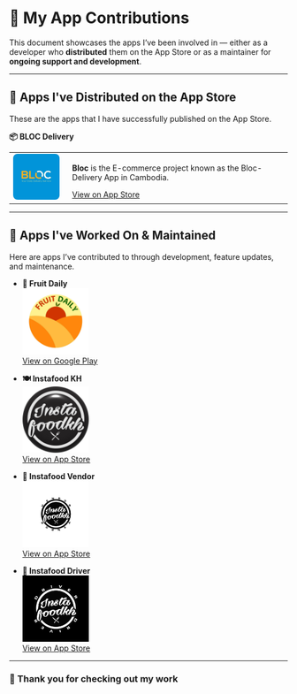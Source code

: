 # 📱 My App Contributions

This document showcases the apps I’ve been involved in — either as a developer who **distributed** them on the App Store or as a maintainer for **ongoing support and development**.

---

## 🚀 Apps I've Distributed on the App Store

These are the apps that I have successfully published on the App Store.

**📦 BLOC Delivery**

<table>
  <tr>
    <td>
      <a href="https://apps.apple.com/kh/app/bloc-delivery/id1459499838">
        <img src="../assets/bloc_delivery.png" width="120" alt="BLOC Delivery" style="border-radius: 8px;" />
      </a>
    </td>
    <td style="padding-left: 16px;">
      <p><strong>Bloc</strong> is the E-commerce project known as the Bloc-Delivery App in Cambodia.</p>
      <a href="https://apps.apple.com/kh/app/bloc-delivery/id1459499838">View on App Store</a>
    </td>
  </tr>
</table>

---

## 🔧 Apps I've Worked On & Maintained

Here are apps I’ve contributed to through development, feature updates, and maintenance.

- **🍉 Fruit Daily**  
  <a href="https://play.google.com/store/apps/details?id=com.bongtk.fruitdaily&pcampaignid">
  <img src="../assets/fruit_daily.png" width="120" alt="Fruit Daily">
  </a>  
  [View on Google Play](https://play.google.com/store/apps/details?id=com.bongtk.fruitdaily&pcampaignid)

- **🍽️ Instafood KH**  
  <a href="https://apps.apple.com/kh/app/instafoodkh/id1246793337">
  <img src="../assets/instafood_kh.png" width="120" alt="Instafood KH">
  </a>  
  [View on App Store](https://apps.apple.com/kh/app/instafoodkh/id1246793337)

- **🏪 Instafood Vendor**  
  <a href="https://apps.apple.com/kh/app/instafoodkh/id1246793337">
  <img src="../assets/instafood_vendor.png" width="120" alt="Instafood Vendor">
  </a>  
  [View on App Store](https://apps.apple.com/kh/app/instafoodkh/id1246793337)

- **🚗 Instafood Driver**  
  <a href="https://apps.apple.com/kh/app/instafoodkh-driver/id1568014447">
  <img src="../assets/instafood_driver.png" width="120" alt="Instafood Driver">
  </a>  
  [View on App Store](https://apps.apple.com/kh/app/instafoodkh-driver/id1568014447)

---

### 🙌 Thank you for checking out my work
